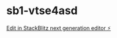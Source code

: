 # sb1-vtse4asd

[Edit in StackBlitz next generation editor ⚡️](https://stackblitz.com/~/github.com/XRlayth/sb1-vtse4asd)